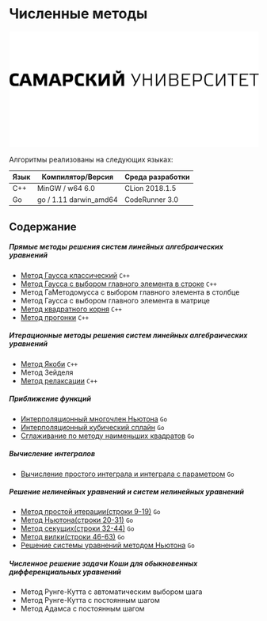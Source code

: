 # Численные методы
![alt text](https://github.com/ochaplashkin/numerical_analysis/blob/master/logo2.svg)


Алгоритмы реализованы на следующих языках:

| Язык | Компилятор/Версия | Среда разработки | 
| ------ | ------ | ------ |
| C++ | MinGW / w64 6.0 | CLion 2018.1.5 |
| Go | go / 1.11 darwin_amd64 | CodeRunner 3.0 |
## Содержание
##### Прямые методы решения систем линейных алгебраических уравнений
* [Метод Гаусса классический](https://github.com/ochaplashkin/numerical_analysis/blob/master/gauss_classic.cpp)  `C++` 
* [Метод Гаусса с выбором главного элемента в строке](https://github.com/ochaplashkin/numerical_analysis/blob/master/gauss_row.cpp)  `C++`
* Метод ГаМетодомусса с выбором главного элемента в столбце  
* Метод Гаусса с выбором главного элемента в матрице
* [Метод квадратного корня](https://github.com/tritonsy/choleskyDecomposition)  `C++`
* [Метод прогонки](https://github.com/tritonsy/thomasAlgorithm) `C++`
##### Итерационные методы решения систем линейных алгебраических уравнений
* [Метод Якоби](https://github.com/tritonsy/JacobiMethod) `C++`
* Метод Зейделя
* [Метод релаксации](https://github.com/tritonsy/relaxationMethod) `C++`
##### Приближение функций
* [Интерполяционный многочлен Ньютона](https://github.com/ochaplashkin/numerical_analysis/tree/master/interpolation_newton) `Go`
* [Интерполяционный кубический сплайн](https://github.com/ochaplashkin/numerical_analysis/tree/master/spline) `Go`
* [Cглаживание по методу наименьших квадратов](https://github.com/ochaplashkin/numerical_analysis/tree/master/ols) `Go`
##### Вычисление интегралов
* [Вычисление  простого интеграла и интеграла с параметром](https://github.com/ochaplashkin/numerical_analysis/blob/master/integral.go) `Go`
##### Решение нелинейных уравнений и систем нелинейных уравнений
* [Метод простой итерации(строки 9-19)](https://github.com/ochaplashkin/numerical_analysis/blob/master/nonlinear_equations.go#L9) `Go`
* [Метод Ньютона(строки 20-31)](https://github.com/ochaplashkin/numerical_analysis/blob/master/nonlinear_equations.go#L20) `Go`
* [Метод секущих(строки 32-44)](https://github.com/ochaplashkin/numerical_analysis/blob/master/nonlinear_equations.go#L32) `Go`
* [Метод вилки(строки 46-63)](https://github.com/ochaplashkin/numerical_analysis/blob/master/nonlinear_equations.go#L46) `Go`
* [Решение системы уравнений методом Ньютона](https://github.com/ochaplashkin/numerical_analysis/blob/master/nonlinear_system(newton).go) `Go`
##### Численное решение задачи Коши для обыкновенных дифференциальных уравнений
* Метод Рунге-Кутта с автоматическим выбором шага
* Метод Рунге-Кутта с постоянным шагом
* Метод Адамса с постоянным шагом
